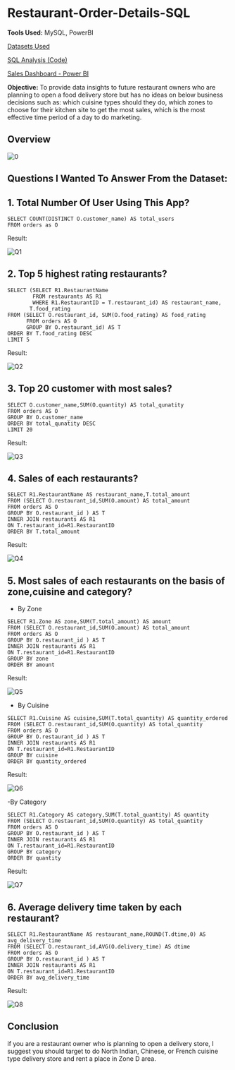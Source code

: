 # Restaurant-Order-Details-SQL
**Tools Used:** MySQL, PowerBI

[Datasets Used](https://www.kaggle.com/datasets/mohamedharris/restaurant-order-details/data?select=Orders.xlsx)

[SQL Analysis (Code)](https://github.com/Virendra2303/Restaurant-Order-Details-SQL/blob/main/Restaurants_Sales_SQL_Analysis.sql)

[Sales Dashboard - Power BI](https://github.com/Virendra2303/Restaurant-Order-Details-SQL/blob/main/Restaurants%20Sale%20Dashboard(Power%20BI).pbix)

**Objective:** To provide data insights to future restaurant owners who are planning to open a food delivery store but has no ideas on below business decisions such as: which cuisine types should they do, which zones to choose for their kitchen site to get the most sales, which is the most effective time period of a day to do marketing.

## Overview

![0](https://i.imgur.com/WEZZrs5.png)

## Questions I Wanted To Answer From the Dataset:

## 1. Total Number Of User Using This App?
```mysql
SELECT COUNT(DISTINCT O.customer_name) AS total_users
FROM orders as O
```
Result: 

![Q1](https://i.imgur.com/bSHgldx.png)

## 2. Top 5 highest rating restaurants?
```mysql
SELECT (SELECT R1.RestaurantName
        FROM restaurants AS R1
        WHERE R1.RestaurantID = T.restaurant_id) AS restaurant_name,
       T.food_rating
FROM (SELECT O.restaurant_id, SUM(O.food_rating) AS food_rating
      FROM orders AS O
      GROUP BY O.restaurant_id) AS T
ORDER BY T.food_rating DESC
LIMIT 5
```
Result:

![Q2](https://i.imgur.com/AT8SGGS.png)

## 3. Top 20 customer with most sales?
```mysql
SELECT O.customer_name,SUM(O.quantity) AS total_qunatity
FROM orders AS O
GROUP BY O.customer_name
ORDER BY total_qunatity DESC
LIMIT 20
```
Result:

![Q3](https://i.imgur.com/fxTNKd5.png)

## 4. Sales of each restaurants?
```mysql
SELECT R1.RestaurantName AS restaurant_name,T.total_amount
FROM (SELECT O.restaurant_id,SUM(O.amount) AS total_amount
FROM orders AS O
GROUP BY O.restaurant_id ) AS T
INNER JOIN restaurants AS R1
ON T.restaurant_id=R1.RestaurantID
ORDER BY T.total_amount
```
Result:

![Q4](https://i.imgur.com/7qeo7jk.png)

## 5. Most sales of each restaurants on the basis of zone,cuisine and category?
- By Zone
```mysql
SELECT R1.Zone AS zone,SUM(T.total_amount) AS amount
FROM (SELECT O.restaurant_id,SUM(O.amount) AS total_amount
FROM orders AS O
GROUP BY O.restaurant_id ) AS T
INNER JOIN restaurants AS R1
ON T.restaurant_id=R1.RestaurantID
GROUP BY zone
ORDER BY amount
```
Result:

![Q5](https://i.imgur.com/0H7UZ5N.png)

- By Cuisine
```mysql
SELECT R1.Cuisine AS cuisine,SUM(T.total_quantity) AS quantity_ordered
FROM (SELECT O.restaurant_id,SUM(O.quantity) AS total_quantity
FROM orders AS O
GROUP BY O.restaurant_id ) AS T
INNER JOIN restaurants AS R1
ON T.restaurant_id=R1.RestaurantID
GROUP BY cuisine
ORDER BY quantity_ordered
```
Result:

![Q6](https://i.imgur.com/QaL1Oef.png)

-By Category
```mysql
SELECT R1.Category AS category,SUM(T.total_quantity) AS quantity
FROM (SELECT O.restaurant_id,SUM(O.quantity) AS total_quantity
FROM orders AS O
GROUP BY O.restaurant_id ) AS T
INNER JOIN restaurants AS R1
ON T.restaurant_id=R1.RestaurantID
GROUP BY category
ORDER BY quantity
```
Result:

![Q7](https://i.imgur.com/L33hjpn.png)

## 6. Average delivery time taken by each restaurant?
```mysql
SELECT R1.RestaurantName AS restaurant_name,ROUND(T.dtime,0) AS avg_delivery_time
FROM (SELECT O.restaurant_id,AVG(O.delivery_time) AS dtime
FROM orders AS O
GROUP BY O.restaurant_id ) AS T
INNER JOIN restaurants AS R1
ON T.restaurant_id=R1.RestaurantID
ORDER BY avg_delivery_time
```
Result:

![Q8](https://i.imgur.com/6xFmmhU.png)

## Conclusion
if you are a restaurant owner who is planning to open a delivery store, I suggest you should target to do North Indian, Chinese, or French cuisine type delivery store and rent a place in Zone D area. 
